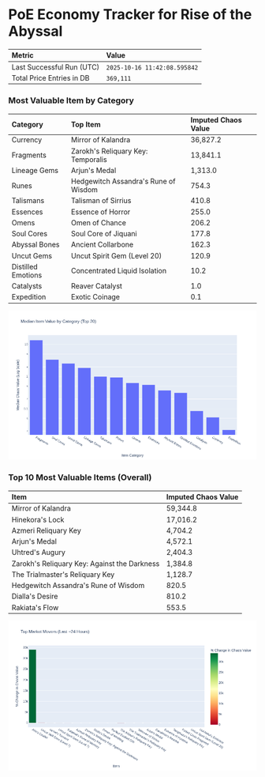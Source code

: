 # PoE Economy Tracker for Rise of the Abyssal

<!-- START_MAINTENANCE -->
| Metric | Value |
|:---|:---|
| Last Successful Run (UTC) | `2025-10-16 11:42:08.595842` |
| Total Price Entries in DB | `369,111` |

<!-- END_MAINTENANCE -->

<!-- START_DATAFRAME_DEBUG -->
<!-- END_DATAFRAME_DEBUG -->

<!-- START_CATEGORY_ANALYSIS -->
### Most Valuable Item by Category
| Category | Top Item | Imputed Chaos Value |
| :--- | :--- | :--- |
| Currency | Mirror of Kalandra | 36,827.2 |
| Fragments | Zarokh's Reliquary Key: Temporalis | 13,841.1 |
| Lineage Gems | Arjun's Medal | 1,313.0 |
| Runes | Hedgewitch Assandra's Rune of Wisdom | 754.3 |
| Talismans | Talisman of Sirrius | 410.8 |
| Essences | Essence of Horror | 255.0 |
| Omens | Omen of Chance | 206.2 |
| Soul Cores | Soul Core of Jiquani | 177.8 |
| Abyssal Bones | Ancient Collarbone | 162.3 |
| Uncut Gems | Uncut Spirit Gem (Level 20) | 120.9 |
| Distilled Emotions | Concentrated Liquid Isolation | 10.2 |
| Catalysts | Reaver Catalyst | 1.0 |
| Expedition | Exotic Coinage | 0.1 |


![Category Analysis Chart](charts/category_analysis.png)
<!-- END_ANALYSIS -->

<!-- START_ANALYSIS -->
### Top 10 Most Valuable Items (Overall)
| Item | Imputed Chaos Value |
| :--- | :--- |
| Mirror of Kalandra | 59,344.8 |
| Hinekora's Lock | 17,016.2 |
| Azmeri Reliquary Key | 4,704.2 |
| Arjun's Medal | 4,572.1 |
| Uhtred's Augury | 2,404.3 |
| Zarokh's Reliquary Key: Against the Darkness | 1,384.8 |
| The Trialmaster's Reliquary Key | 1,128.7 |
| Hedgewitch Assandra's Rune of Wisdom | 820.5 |
| Dialla's Desire | 810.2 |
| Rakiata's Flow | 553.5 |


![Market Movers Chart](charts/market_movers.png)
<!-- END_ANALYSIS -->
